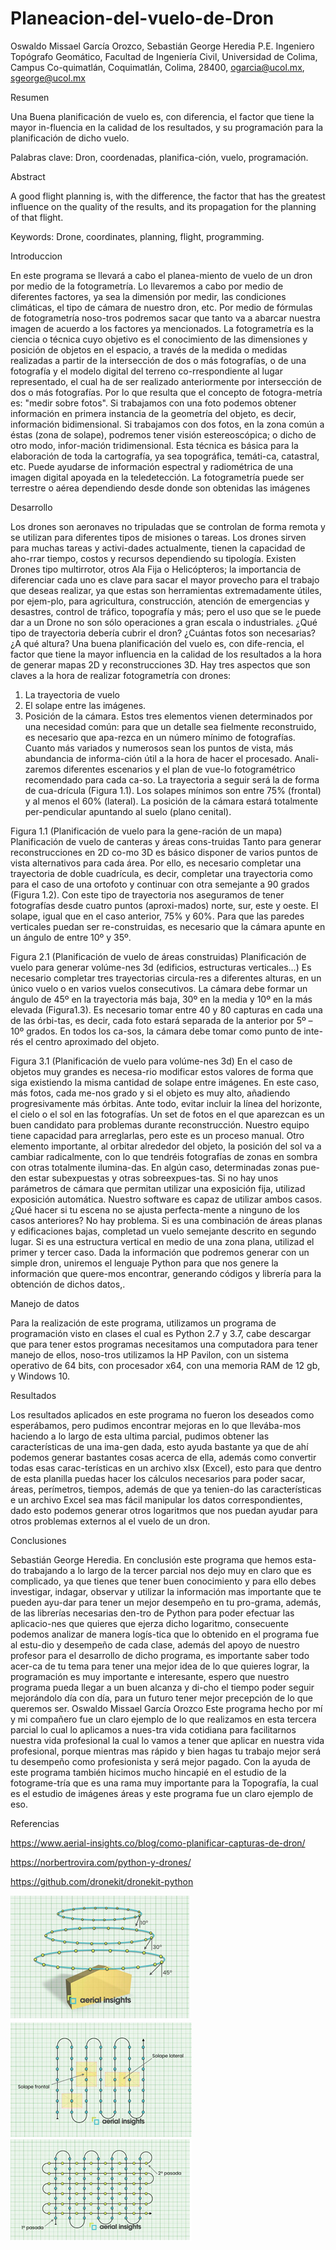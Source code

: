 # Planeacion-del-vuelo-de-Dron
Oswaldo Missael García Orozco, Sebastián George Heredia
P.E. Ingeniero Topógrafo Geomático, Facultad de Ingeniería Civil, Universidad de Colima, Campus Co-quimatlán, Coquimatlán, Colima, 28400, ogarcia@ucol.mx, sgeorge@ucol.mx

Resumen

Una Buena planificación de vuelo es, con diferencia, el factor que tiene la mayor in-fluencia en la calidad de los resultados, y su programación para la planificación de dicho vuelo.

Palabras clave: Dron, coordenadas, planifica-ción, vuelo, programación.

Abstract

A good flight planning is, with the difference, the factor that has the greatest influence on the quality of the results, and its propagation for the planning of that flight.

Keywords:  Drone, coordinates, planning, flight, programming. 

Introduccion

En este programa se llevará a cabo el planea-miento de vuelo de un dron por medio de la fotogrametría. Lo llevaremos a cabo por medio de diferentes factores, ya sea la dimensión por medir, las condiciones climáticas, el tipo de cámara de nuestro dron, etc.
Por medio de fórmulas de fotogrametría noso-tros podremos sacar que tanto va a abarcar nuestra imagen de acuerdo a los factores ya mencionados.
La fotogrametría es la ciencia o técnica cuyo objetivo es el conocimiento de las dimensiones y posición de objetos en el espacio, a través de la medida o medidas realizadas a partir de la intersección de dos o más fotografías, o de una fotografía y el modelo digital del terreno co-rrespondiente al lugar representado, el cual ha de ser realizado anteriormente por intersección de dos o más fotografías.
Por lo que resulta que el concepto de fotogra-metría es: "medir sobre fotos".
Si trabajamos con una foto podemos obtener información en primera instancia de la geometría del objeto, es decir, información bidimensional. Si trabajamos con dos fotos, en la zona común a éstas (zona de solape), podremos tener visión estereoscópica; o dicho de otro modo, infor-mación tridimensional.
Esta técnica es básica para la elaboración de toda la cartografía, ya sea topográfica, temáti-ca, catastral, etc.
Puede ayudarse de información espectral y radiométrica de una imagen digital apoyada en la teledetección.
La fotogrametría puede ser terrestre o aérea dependiendo desde donde son obtenidas las imágenes

Desarrollo

Los drones son aeronaves no tripuladas que se controlan de forma remota y se utilizan para diferentes tipos de misiones o tareas.
Los drones sirven para muchas tareas y activi-dades actualmente, tienen la capacidad de aho-rrar tiempo, costos y recursos dependiendo su tipología.
Existen Drones tipo multirrotor, otros Ala Fija o Helicópteros; la importancia de diferenciar cada uno es clave para sacar el mayor provecho para el trabajo que deseas realizar, ya que estas son herramientas extremadamente útiles, por ejem-plo, para agricultura, construcción, atención de emergencias y desastres, control de tráfico, topografía y más; pero el uso que se le puede dar a un Drone no son sólo operaciones a gran escala o industriales.
¿Qué tipo de trayectoria debería cubrir el dron? ¿Cuántas fotos son necesarias? ¿A qué altura? Una buena planificación del vuelo es, con dife-rencia, el factor que tiene la mayor influencia en la calidad de los resultados a la hora de generar mapas 2D y reconstrucciones 3D.
Hay tres aspectos que son claves a la hora de realizar fotogrametría con drones:
1.	La trayectoria de vuelo
2.	El solape entre las imágenes.
3.	Posición de la cámara.
Estos tres elementos vienen determinados por una necesidad común: para que un detalle sea fielmente reconstruido, es necesario que apa-rezca en un número mínimo de fotografías. Cuanto más variados y numerosos sean los puntos de vista, más abundancia de informa-ción útil a la hora de hacer el procesado. Anali-zaremos diferentes escenarios y el plan de vue-lo fotogramétrico recomendado para cada ca-so.
La trayectoria a seguir será la de forma de cua-drícula (Figura 1.1). Los solapes mínimos son entre 75% (frontal) y al menos el 60% (lateral). La posición de la cámara estará totalmente per-pendicular apuntando al suelo (plano cenital).
 
 Figura 1.1 (Planificación de vuelo para la gene-ración de un mapa)
Planificación de vuelo de canteras y áreas cons-truidas
Tanto para generar reconstrucciones en 2D co-mo 3D es básico disponer de varios puntos de vista alternativos para cada área. Por ello, es necesario completar una trayectoria de doble cuadrícula, es decir, completar una trayectoria como para el caso de una ortofoto y continuar con otra semejante a 90 grados (Figura 1.2). Con este tipo de trayectoria nos aseguramos de tener fotografías desde cuatro puntos (aproxi-mados) norte, sur, este y oeste. El solape, igual que en el caso anterior, 75% y 60%.
Para que las paredes verticales puedan ser re-construidas, es necesario que la cámara apunte en un ángulo de entre 10º y 35º.
  
Figura 2.1 (Planificación de vuelo de áreas construidas)
Planificación de vuelo para generar volúme-nes 3d (edificios, estructuras verticales…)
Es necesario completar tres trayectorias circula-res a diferentes alturas, en un único vuelo o en varios vuelos consecutivos.
La cámara debe formar un ángulo de 45º en la trayectoria más baja, 30º en la media y 10º en la más elevada (Figura1.3). Es necesario tomar entre 40 y 80 capturas en cada una de las órbi-tas, es decir, cada foto estará separada de la anterior por 5º – 10º grados. En todos los ca-sos, la cámara debe tomar como punto de inte-rés el centro aproximado del objeto.
  
Figura 3.1 (Planificación de vuelo para volúme-nes 3d)
En el caso de objetos muy grandes es necesa-rio modificar estos valores de forma que siga existiendo la misma cantidad de solape entre imágenes. En este caso, más fotos, cada me-nos grado y si el objeto es muy alto, añadiendo progresivamente más órbitas.
Ante todo, evitar incluir la línea del horizonte, el cielo o el sol en las fotografías. Un set de fotos en el que aparezcan es un buen candidato para problemas durante reconstrucción. Nuestro equipo tiene capacidad para arreglarlas, pero este es un proceso manual.
Otro elemento importante, al orbitar alrededor del objeto, la posición del sol va a cambiar radicalmente, con lo que tendréis fotografías de zonas en sombra con otras totalmente ilumina-das. En algún caso, determinadas zonas pue-den estar subexpuestas y otras sobreexpues-tas. Si no hay unos parámetros de cámara que permitan utilizar una exposición fija, utilizad exposición automática. Nuestro software es capaz de utilizar ambos casos.
¿Qué hacer si tu escena no se ajusta perfecta-mente a ninguno de los casos anteriores? No hay problema. Si es una combinación de áreas planas y edificaciones bajas, completad un vuelo semejante descrito en segundo lugar. Si es una estructura vertical en medio de una zona plana, utilizad el primer y tercer caso.
Dada la información que podremos generar con un simple dron, uniremos el lenguaje Python para que nos genere la información que quere-mos encontrar, generando códigos y librería para la obtención de dichos datos,.

Manejo de datos

Para la realización de este programa, utilizamos un programa de programación visto en clases el cual es Python 2.7 y 3.7, cabe descargar que para tener estos programas necesitamos una computadora para tener manejo de ellos, noso-tros utilizamos la HP Pavilon, con un sistema operativo de 64 bits, con procesador x64, con una memoria RAM de 12 gb, y Windows 10.

Resultados

Los resultados aplicados en este programa no fueron los deseados como esperábamos, pero pudimos encontrar mejoras en lo que llevába-mos haciendo a lo largo de esta ultima parcial, pudimos obtener las características de una ima-gen dada, esto ayuda bastante ya que de ahí podemos generar bastantes cosas acerca de ella, además como convertir todas esas carac-terísticas en un archivo xlsx (Excel), esto para que dentro de esta planilla puedas hacer los cálculos necesarios para poder sacar, áreas, perímetros, tiempos, además de que ya tenien-do las características e un archivo Excel sea mas fácil manipular los datos correspondientes, dado esto podemos generar otros logaritmos que nos puedan ayudar para otros problemas externos al el vuelo de un dron.

Conclusiones

Sebastián George Heredia.
En conclusión este programa que hemos esta-do trabajando a lo largo de la tercer parcial nos dejo muy en claro que es complicado, ya que tienes que tener buen conocimiento y para ello debes investigar, indagar, observar y utilizar la información mas importante que te pueden ayu-dar para tener un mejor desempeño en tu pro-grama, además, de las librerías necesarias den-tro de Python para poder efectuar las aplicacio-nes que quieres que ejerza dicho logaritmo, consecuente podemos analizar de manera logís-tica que lo obtenido en el programa fue al estu-dio y desempeño de cada clase, además del apoyo de nuestro profesor para el desarrollo de dicho programa, es importante saber todo acer-ca de tu tema para tener una mejor idea de lo que quieres lograr, la programación es muy importante e interesante, espero que nuestro programa pueda llegar a un buen alcanza y di-cho el tiempo poder seguir mejorándolo día con día, para un futuro tener mejor precepción de lo que queremos ser.
Oswaldo Missael García Orozco
Este programa hecho por mí y mi compañero fue un claro ejemplo de lo que realizamos en esta tercera parcial lo cual lo aplicamos a nues-tra vida cotidiana para facilitarnos nuestra vida profesional la cual lo vamos a tener que aplicar en nuestra vida profesional, porque mientras mas rápido y bien hagas tu trabajo mejor será tu desempeño como profesionista y será mejor pagado.
Con la ayuda de este programa también hicimos mucho hincapié en el estudio de la fotograme-tría que es una rama muy importante para la Topografía, la cual es el estudio de imágenes áreas y este programa fue un claro ejemplo de eso.

Referencias

https://www.aerial-insights.co/blog/como-planificar-capturas-de-dron/

https://norbertrovira.com/python-y-drones/

https://github.com/dronekit/dronekit-python 





![PalabrasdelTextoAlternativo](https://raw.githubusercontent.com/ogarcia1704/Planeacion-del-vuelo-de-Dron/master/1.png)
![PalabrasdelTextoAlternativo](https://raw.githubusercontent.com/ogarcia1704/Planeacion-del-vuelo-de-Dron/master/2.png)
![PalabrasdelTextoAlternativ](https://raw.githubusercontent.com/ogarcia1704/Planeacion-del-vuelo-de-Dron/master/3.png)
